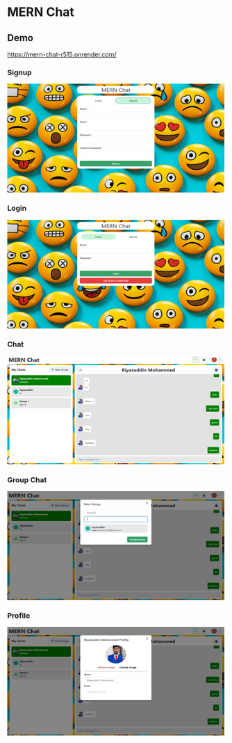 # MERN Chat

## Demo

https://mern-chat-r515.onrender.com/

### Signup

<img src="client/src/screens/signup.png" width='500' height='250'>

### Login

<img src="client/src/screens/login.png" width='500' height='250'>

### Chat

<img src="client/src/screens/chat.png" width='500' height='250'>

### Group Chat

<img src="client/src/screens/group.png" width='500' height='250'>

### Profile

<img src="client/src/screens/profile.png" width='500' height='250'>
